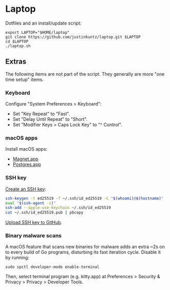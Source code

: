 # Laptop

Dotfiles and an install/update script:

```
export LAPTOP="$HOME/laptop"
git clone https://github.com/justinkuntz/laptop.git $LAPTOP
cd $LAPTOP
./laptop.sh
```

## Extras

The following items are not part of the script.
They generally are more "one time setup" items.

### Keyboard

Configure "System Preferences > Keyboard":

- Set "Key Repeat" to "Fast".
- Set "Delay Until Repeat" to "Short".
- Set "Modifier Keys > Caps Lock Key" to "^ Control".

### macOS apps

Install macOS apps:

- [Magnet.app](https://apps.apple.com/us/app/magnet/id441258766?mt=12)
- [Postgres.app](https://postgresapp.com/)

### SSH key

[Create an SSH key](https://dancroak.com/ssh-ed25519):

```bash
ssh-keygen -t ed25519 -f ~/.ssh/id_ed25519 -C "$(whoami)@$(hostname)"
eval "$(ssh-agent -s)"
ssh-add --apple-use-keychain ~/.ssh/id_ed25519
cat ~/.ssh/id_ed25519.pub | pbcopy
```

[Upload SSH key to GitHub](https://github.com/settings/keys).

### Binary malware scans

A macOS feature that scans new binaries for malware
adds an extra ~2s on to every build of Go programs,
disturbing its fast iteration cycle. Disable it by running:

```
sudo spctl developer-mode enable-terminal
```

Then, select terminal program (e.g. kitty.app)
at Preferences > Security & Privacy > Privacy > Developer Tools.
